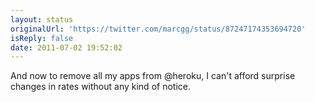 ```yaml
---
layout: status
originalUrl: 'https://twitter.com/marcgg/status/87247174353694720'
isReply: false
date: 2011-07-02 19:52:02
---
```


And now to remove all my apps from @heroku, I can't afford surprise changes in rates without any kind of notice.
